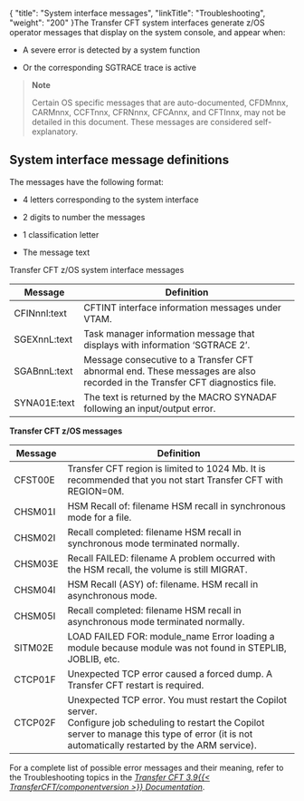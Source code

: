{
    "title": "System interface messages",
    "linkTitle": "Troubleshooting",
    "weight": "200"
}The Transfer CFT system interfaces generate z/OS operator messages that display on the system console, and appear when:

- A severe error is detected by a system function

<!-- -->

- Or the corresponding SGTRACE trace is active

> **Note**
>
> Certain OS specific messages that are auto-documented, CFDMnnx, CARMnnx, CCFTnnx, CFRNnnx, CFCAnnx, and CFTInnx, may not be detailed in this document. These messages are considered self-explanatory.

## System interface message definitions

The messages have the following format:

- 4 letters corresponding to the system interface

<!-- -->

- 2 digits to number the messages

<!-- -->

- 1 classification letter

<!-- -->

- The message text

Transfer CFT z/OS system interface messages


| Message | Definition |
| --- | --- |
| CFINnnI:text | CFTINT interface information messages under VTAM. |
| SGEXnnL:text | Task manager information message that displays with information ‘SGTRACE 2’. |
| SGABnnL:text | Message consecutive to a Transfer CFT abnormal end. These messages are also recorded in the Transfer CFT diagnostics file. |
| SYNA01E:text | The text is returned by the MACRO SYNADAF following an input/output error. |


**Transfer CFT z/OS messages**


| Message | Definition |
| --- | --- |
| CFST00E | Transfer CFT region is limited to 1024 Mb. It is recommended that you not start Transfer CFT with REGION=0M. |
| CHSM01I | HSM Recall of: filename HSM recall in synchronous mode for a file. |
| CHSM02I | Recall completed: filename HSM recall in synchronous mode terminated normally. |
| CHSM03E | Recall FAILED: filename A problem occurred with the HSM recall, the volume is still MIGRAT. |
| CHSM04I | HSM Recall (ASY) of: filename. HSM recall in asynchronous mode. |
| CHSM05I | Recall completed: filename HSM recall in asynchronous mode terminated normally. |
| SITM02E | LOAD FAILED FOR: module_name Error loading a module because module was not found in STEPLIB, JOBLIB, etc. |
| CTCP01F  | Unexpected TCP error caused a forced dump. A Transfer CFT restart is required. |
| CTCP02F  | Unexpected TCP error. You must restart the Copilot server.<br/> Configure job scheduling to restart the Copilot server to manage this type of error (it is not automatically restarted by the ARM service). |


For a complete list of possible error messages and their meaning, refer to the Troubleshooting topics in the *[*Transfer CFT* 3.9{{< TransferCFT/componentversion  >}} *Documentation*](http://docs-dev.ecd.axway.int/u/documentation/transfer_cft/3.2.4/webhelp_portal/content/troubleshooting/messages_and_codes/messages_and_error_codes_start_here.htm)*.
